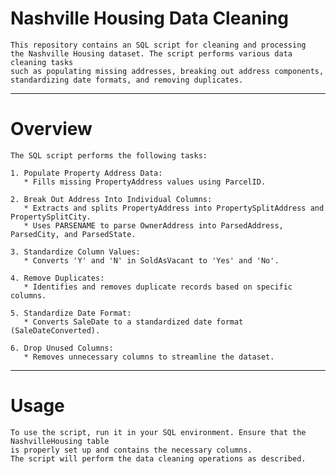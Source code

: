 # Nashville Housing Data Cleaning
    This repository contains an SQL script for cleaning and processing
    the Nashville Housing dataset. The script performs various data cleaning tasks
    such as populating missing addresses, breaking out address components,
    standardizing date formats, and removing duplicates.
--------------------------------------------------------------------------------------------------------------------------------------------------------------------------------------------------------------------
# Overview
    The SQL script performs the following tasks:

    1. Populate Property Address Data:
       * Fills missing PropertyAddress values using ParcelID.

    2. Break Out Address Into Individual Columns:
       * Extracts and splits PropertyAddress into PropertySplitAddress and PropertySplitCity.
       * Uses PARSENAME to parse OwnerAddress into ParsedAddress, ParsedCity, and ParsedState.
       
    3. Standardize Column Values:
       * Converts 'Y' and 'N' in SoldAsVacant to 'Yes' and 'No'.

    4. Remove Duplicates:
       * Identifies and removes duplicate records based on specific columns.

    5. Standardize Date Format:
       * Converts SaleDate to a standardized date format (SaleDateConverted).
       
    6. Drop Unused Columns:
       * Removes unnecessary columns to streamline the dataset.
--------------------------------------------------------------------------------------------------------------------------------------------------------------------------------------------------------------------
# Usage
    To use the script, run it in your SQL environment. Ensure that the NashvilleHousing table
    is properly set up and contains the necessary columns.
    The script will perform the data cleaning operations as described.
